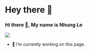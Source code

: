 # Hey there 👋
### Hi there 👋, My name is Nhung Le
![](https://scontent.fdad2-1.fna.fbcdn.net/v/t1.6435-9/54256580_906953166309040_6065146150174851072_n.jpg?_nc_cat=107&ccb=1-5&_nc_sid=174925&_nc_ohc=Rohwsk0S9kgAX8dqFQO&_nc_ht=scontent.fdad2-1.fna&oh=ff5d30f8ea7117eb538d7d14f3e38599&oe=616563B1)


- 🔭 I’m currently working on this page. 




